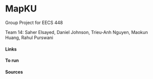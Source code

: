 # MapKU
Group Project for EECS 448 

<h>Team 14: Saher Elsayed, Daniel Johnson, Trieu-Anh Nguyen, Maokun Huang, Rahul Purswani<h>
<br>
<h4>Links<h4>
<h4>To run<h4>
<h4>Sources<h4
[Google Maps JavaScript API](https://developers.google.com/maps/documentation/javascript/reference/map)
